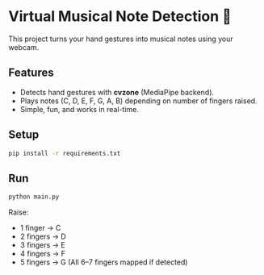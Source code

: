 # Virtual Musical Note Detection 🎵

This project turns your hand gestures into musical notes using your webcam.

## Features
- Detects hand gestures with **cvzone** (MediaPipe backend).
- Plays notes (C, D, E, F, G, A, B) depending on number of fingers raised.
- Simple, fun, and works in real-time.

## Setup
```bash
pip install -r requirements.txt
```

## Run
```bash
python main.py
```

Raise:
- 1 finger → C
- 2 fingers → D
- 3 fingers → E
- 4 fingers → F
- 5 fingers → G
(All 6–7 fingers mapped if detected)
